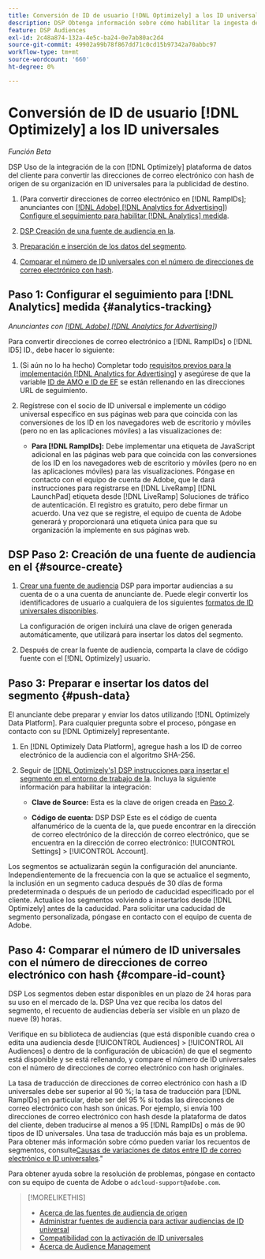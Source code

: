 ```yaml
---
title: Conversión de ID de usuario [!DNL Optimizely] a los ID universales
description: DSP Obtenga información sobre cómo habilitar la ingesta de datos en el sitio web de [!DNL Optimizely] segmentos de origen.
feature: DSP Audiences
exl-id: 2c48a874-132a-4e5c-ba24-0e7ab80ac2d4
source-git-commit: 49902a99b78f867dd71c0cd15b97342a70abbc97
workflow-type: tm+mt
source-wordcount: '660'
ht-degree: 0%

---
```


# Conversión de ID de usuario [!DNL Optimizely] a los ID universales

*Función Beta*

DSP Uso de la integración de la con [!DNL Optimizely] plataforma de datos del cliente para convertir las direcciones de correo electrónico con hash de origen de su organización en ID universales para la publicidad de destino.

1. (Para convertir direcciones de correo electrónico en [!DNL RampIDs]<!-- or [!DNL ID5] IDs -->; anunciantes con [[!DNL Adobe] [!DNL Analytics for Advertising]](/help/integrations/analytics/overview.md)) [Configure el seguimiento para habilitar [!DNL Analytics] medida](#analytics-tracking).

1. [DSP Creación de una fuente de audiencia en la](#source-create).

1. [Preparación e inserción de los datos del segmento](#push-data).

1. [Comparar el número de ID universales con el número de direcciones de correo electrónico con hash](#compare-id-count).

## Paso 1: Configurar el seguimiento para [!DNL Analytics] medida {#analytics-tracking}

*Anunciantes con [[!DNL Adobe] [!DNL Analytics for Advertising]](/help/integrations/analytics/overview.md))*

Para convertir direcciones de correo electrónico a [!DNL RampIDs] o [!DNL ID5] ID., debe hacer lo siguiente:

1. (Si aún no lo ha hecho) Completar todo [requisitos previos para la implementación [!DNL Analytics for Advertising]](/help/integrations/analytics/prerequisites.md) y asegúrese de que la variable [ID de AMO e ID de EF](/help/integrations/analytics/ids.md) se están rellenando en las direcciones URL de seguimiento.

1. Regístrese con el socio de ID universal e implemente un código universal específico en sus páginas web para que coincida con las conversiones de los ID en los navegadores web de escritorio y móviles (pero no en las aplicaciones móviles) a las visualizaciones de:

   * **Para [!DNL RampIDs]:** Debe implementar una etiqueta de JavaScript adicional en las páginas web para que coincida con las conversiones de los ID en los navegadores web de escritorio y móviles (pero no en las aplicaciones móviles) para las visualizaciones. Póngase en contacto con el equipo de cuenta de Adobe, que le dará instrucciones para registrarse en [!DNL LiveRamp] [!DNL LaunchPad] etiqueta desde [!DNL LiveRamp] Soluciones de tráfico de autenticación. El registro es gratuito, pero debe firmar un acuerdo. Una vez que se registre, el equipo de cuenta de Adobe generará y proporcionará una etiqueta única para que su organización la implemente en sus páginas web.

## DSP Paso 2: Creación de una fuente de audiencia en el {#source-create}

1. [Crear una fuente de audiencia](source-manage.md) DSP para importar audiencias a su cuenta de o a una cuenta de anunciante de. Puede elegir convertir los identificadores de usuario a cualquiera de los siguientes [formatos de ID universales disponibles](source-about.md).

   La configuración de origen incluirá una clave de origen generada automáticamente, que utilizará para insertar los datos del segmento.

1. Después de crear la fuente de audiencia, comparta la clave de código fuente con el [!DNL Optimizely] usuario.

## Paso 3: Preparar e insertar los datos del segmento {#push-data}

El anunciante debe preparar y enviar los datos utilizando [!DNL Optimizely Data Platform]. Para cualquier pregunta sobre el proceso, póngase en contacto con su [!DNL Optimizely] representante.

1. En [!DNL Optimizely Data Platform], agregue hash a los ID de correo electrónico de la audiencia con el algoritmo SHA-256.

1. Seguir de [[!DNL Optimizely's] DSP instrucciones para insertar el segmento en el entorno de trabajo de la](https://support.optimizely.com/hc/en-us/articles/27974930963981-Integrate-Adobe-Ads). Incluya la siguiente información para habilitar la integración:

   * **Clave de Source:** Esta es la clave de origen creada en [Paso 2](#source-create).

   * **Código de cuenta:** DSP DSP Este es el código de cuenta alfanumérico de la cuenta de la, que puede encontrar en la dirección de correo electrónico de la dirección de correo electrónico, que se encuentra en la dirección de correo electrónico: [!UICONTROL Settings] > [!UICONTROL Account].

Los segmentos se actualizarán según la configuración del anunciante. Independientemente de la frecuencia con la que se actualice el segmento, la inclusión en un segmento caduca después de 30 días de forma predeterminada o después de un periodo de caducidad especificado por el cliente. Actualice los segmentos volviendo a insertarlos desde [!DNL Optimizely] antes de la caducidad. Para solicitar una caducidad de segmento personalizada, póngase en contacto con el equipo de cuenta de Adobe.

## Paso 4: Comparar el número de ID universales con el número de direcciones de correo electrónico con hash {#compare-id-count}

DSP Los segmentos deben estar disponibles en un plazo de 24 horas para su uso en el mercado de la. DSP Una vez que reciba los datos del segmento, el recuento de audiencias debería ser visible en un plazo de nueve (9) horas.

Verifique en su biblioteca de audiencias (que está disponible cuando crea o edita una audiencia desde [!UICONTROL Audiences] > [!UICONTROL All Audiences] o dentro de la configuración de ubicación) de que el segmento está disponible y se está rellenando, y compare el número de ID universales con el número de direcciones de correo electrónico con hash originales.

La tasa de traducción de direcciones de correo electrónico con hash a ID universales debe ser superior al 90 %; la tasa de traducción para [!DNL RampIDs] en particular, debe ser del 95 % si todas las direcciones de correo electrónico con hash son únicas. Por ejemplo, si envía 100 direcciones de correo electrónico con hash desde la plataforma de datos del cliente, deben traducirse al menos a 95 [!DNL RampIDs] o más de 90 tipos de ID universales. Una tasa de traducción más baja es un problema. Para obtener más información sobre cómo pueden variar los recuentos de segmentos, consulte[Causas de variaciones de datos entre ID de correo electrónico e ID universales](#universal-ids-data-variances).&quot;

Para obtener ayuda sobre la resolución de problemas, póngase en contacto con su equipo de cuenta de Adobe o `adcloud-support@adobe.com`.

>[!MORELIKETHIS]
>
>* [Acerca de las fuentes de audiencia de origen](/help/dsp/audiences/sources/source-about.md)
>* [Administrar fuentes de audiencia para activar audiencias de ID universal](source-manage.md)
>* [Compatibilidad con la activación de ID universales](/help/dsp/audiences/universal-ids.md)
>* [Acerca de Audience Management](/help/dsp/audiences/audience-about.md)
